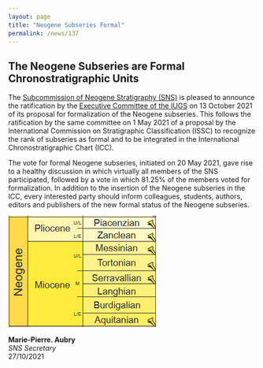 ```yaml
---
layout: page
title: "Neogene Subseries Formal"
permalink: /news/137
---
```

## The Neogene Subseries are Formal Chronostratigraphic Units

The [Subcommission of Neogene Stratigraphy (SNS)](https://neogene.stratigraphy.org/) is pleased to announce the ratification by the [Executive Committee of the IUGS](https://www.iugs.org/executive) on 13 October 2021 of its proposal for formalization of the Neogene subseries. This follows the ratification by the same committee on 1 May 2021 of a proposal by the International Commission on Stratigraphic Classification (ISSC) to recognize the rank of subseries as formal and to be integrated in the International Chronostratigraphic Chart (ICC). 

The vote for formal Neogene subseries, initiated on 20 May 2021, gave rise to a healthy discussion in which virtually all members of the SNS participated, followed by a vote in which 81.25% of the members voted for formalization. In addition to the insertion of the Neogene  subseries in the ICC, every interested party should inform colleagues, students, authors, editors  and publishers of the new formal status of the Neogene subseries.

![](/images/neogene.png)

**Marie-Pierre. Aubry**  
_SNS Secretary_  
27/10/2021
